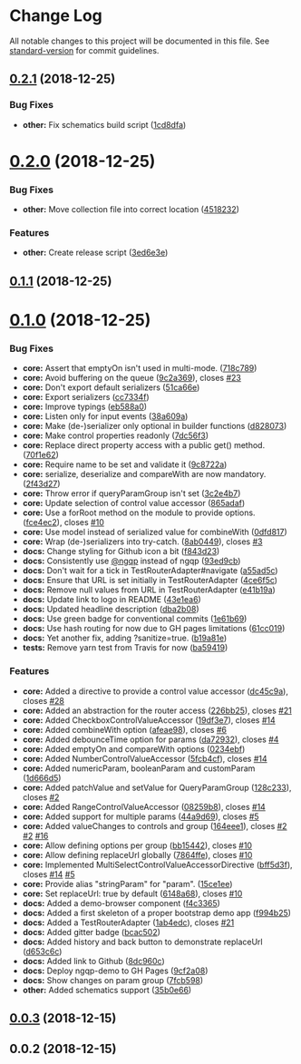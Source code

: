# Change Log

All notable changes to this project will be documented in this file. See [standard-version](https://github.com/conventional-changelog/standard-version) for commit guidelines.

<a name="0.2.1"></a>
## [0.2.1](https://github.com/Airblader/ngqp/compare/v0.2.0...v0.2.1) (2018-12-25)


### Bug Fixes

* **other:** Fix schematics build script ([1cd8dfa](https://github.com/Airblader/ngqp/commit/1cd8dfa))



<a name="0.2.0"></a>
# [0.2.0](https://github.com/Airblader/ngqp/compare/v0.1.1...v0.2.0) (2018-12-25)


### Bug Fixes

* **other:** Move collection file into correct location ([4518232](https://github.com/Airblader/ngqp/commit/4518232))


### Features

* **other:** Create release script ([3ed6e3e](https://github.com/Airblader/ngqp/commit/3ed6e3e))



<a name="0.1.1"></a>
## [0.1.1](https://github.com/Airblader/ngqp/compare/v0.1.0...v0.1.1) (2018-12-25)



<a name="0.1.0"></a>
# [0.1.0](https://github.com/Airblader/ngqp/compare/v0.0.3...v0.1.0) (2018-12-25)


### Bug Fixes

* **core:** Assert that emptyOn isn't used in multi-mode. ([718c789](https://github.com/Airblader/ngqp/commit/718c789))
* **core:** Avoid buffering on the queue ([9c2a369](https://github.com/Airblader/ngqp/commit/9c2a369)), closes [#23](https://github.com/Airblader/ngqp/issues/23)
* **core:** Don't export default serializers ([51ca66e](https://github.com/Airblader/ngqp/commit/51ca66e))
* **core:** Export serializers ([cc7334f](https://github.com/Airblader/ngqp/commit/cc7334f))
* **core:** Improve typings ([eb588a0](https://github.com/Airblader/ngqp/commit/eb588a0))
* **core:** Listen only for input events ([38a609a](https://github.com/Airblader/ngqp/commit/38a609a))
* **core:** Make (de-)serializer only optional in builder functions ([d828073](https://github.com/Airblader/ngqp/commit/d828073))
* **core:** Make control properties readonly ([7dc56f3](https://github.com/Airblader/ngqp/commit/7dc56f3))
* **core:** Replace direct property access with a public get() method. ([70f1e62](https://github.com/Airblader/ngqp/commit/70f1e62))
* **core:** Require name to be set and validate it ([9c8722a](https://github.com/Airblader/ngqp/commit/9c8722a))
* **core:** serialize, deserialize and compareWith are now mandatory. ([2f43d27](https://github.com/Airblader/ngqp/commit/2f43d27))
* **core:** Throw error if queryParamGroup isn't set ([3c2e4b7](https://github.com/Airblader/ngqp/commit/3c2e4b7))
* **core:** Update selection of control value accessor ([865adaf](https://github.com/Airblader/ngqp/commit/865adaf))
* **core:** Use a forRoot method on the module to provide options. ([fce4ec2](https://github.com/Airblader/ngqp/commit/fce4ec2)), closes [#10](https://github.com/Airblader/ngqp/issues/10)
* **core:** Use model instead of serialized value for combineWith ([0dfd817](https://github.com/Airblader/ngqp/commit/0dfd817))
* **core:** Wrap (de-)serializers into try-catch. ([8ab0449](https://github.com/Airblader/ngqp/commit/8ab0449)), closes [#3](https://github.com/Airblader/ngqp/issues/3)
* **docs:** Change styling for Github icon a bit ([f843d23](https://github.com/Airblader/ngqp/commit/f843d23))
* **docs:** Consistently use [@ngqp](https://github.com/ngqp) instead of ngqp ([93ed9cb](https://github.com/Airblader/ngqp/commit/93ed9cb))
* **docs:** Don't wait for a tick in TestRouterAdapter#navigate ([a55ad5c](https://github.com/Airblader/ngqp/commit/a55ad5c))
* **docs:** Ensure that URL is set initially in TestRouterAdapter ([4ce6f5c](https://github.com/Airblader/ngqp/commit/4ce6f5c))
* **docs:** Remove null values from URL in TestRouterAdapter ([e41b19a](https://github.com/Airblader/ngqp/commit/e41b19a))
* **docs:** Update link to logo in README ([43e1ea6](https://github.com/Airblader/ngqp/commit/43e1ea6))
* **docs:** Updated headline description ([dba2b08](https://github.com/Airblader/ngqp/commit/dba2b08))
* **docs:** Use green badge for conventional commits ([1e61b69](https://github.com/Airblader/ngqp/commit/1e61b69))
* **docs:** Use hash routing for now due to GH pages limitations ([61cc019](https://github.com/Airblader/ngqp/commit/61cc019))
* **docs:** Yet another fix, adding ?sanitize=true. ([b19a81e](https://github.com/Airblader/ngqp/commit/b19a81e))
* **tests:** Remove yarn test from Travis for now ([ba59419](https://github.com/Airblader/ngqp/commit/ba59419))


### Features

* **core:** Added a directive to provide a control value accessor ([dc45c9a](https://github.com/Airblader/ngqp/commit/dc45c9a)), closes [#28](https://github.com/Airblader/ngqp/issues/28)
* **core:** Added an abstraction for the router access ([226bb25](https://github.com/Airblader/ngqp/commit/226bb25)), closes [#21](https://github.com/Airblader/ngqp/issues/21)
* **core:** Added CheckboxControlValueAccessor ([19df3e7](https://github.com/Airblader/ngqp/commit/19df3e7)), closes [#14](https://github.com/Airblader/ngqp/issues/14)
* **core:** Added combineWith option ([afeae98](https://github.com/Airblader/ngqp/commit/afeae98)), closes [#6](https://github.com/Airblader/ngqp/issues/6)
* **core:** Added debounceTime option for params ([da72932](https://github.com/Airblader/ngqp/commit/da72932)), closes [#4](https://github.com/Airblader/ngqp/issues/4)
* **core:** Added emptyOn and compareWith options ([0234ebf](https://github.com/Airblader/ngqp/commit/0234ebf))
* **core:** Added NumberControlValueAccessor ([5fcb4cf](https://github.com/Airblader/ngqp/commit/5fcb4cf)), closes [#14](https://github.com/Airblader/ngqp/issues/14)
* **core:** Added numericParam, booleanParam and customParam ([1d666d5](https://github.com/Airblader/ngqp/commit/1d666d5))
* **core:** Added patchValue and setValue for QueryParamGroup ([128c233](https://github.com/Airblader/ngqp/commit/128c233)), closes [#2](https://github.com/Airblader/ngqp/issues/2)
* **core:** Added RangeControlValueAccessor ([08259b8](https://github.com/Airblader/ngqp/commit/08259b8)), closes [#14](https://github.com/Airblader/ngqp/issues/14)
* **core:** Added support for multiple params ([44a9d69](https://github.com/Airblader/ngqp/commit/44a9d69)), closes [#5](https://github.com/Airblader/ngqp/issues/5)
* **core:** Added valueChanges to controls and group ([164eee1](https://github.com/Airblader/ngqp/commit/164eee1)), closes [#2](https://github.com/Airblader/ngqp/issues/2) [#2](https://github.com/Airblader/ngqp/issues/2) [#16](https://github.com/Airblader/ngqp/issues/16)
* **core:** Allow defining options per group ([bb15442](https://github.com/Airblader/ngqp/commit/bb15442)), closes [#10](https://github.com/Airblader/ngqp/issues/10)
* **core:** Allow defining replaceUrl globally ([7864ffe](https://github.com/Airblader/ngqp/commit/7864ffe)), closes [#10](https://github.com/Airblader/ngqp/issues/10)
* **core:** Implemented MultiSelectControlValueAccessorDirective ([bff5d3f](https://github.com/Airblader/ngqp/commit/bff5d3f)), closes [#14](https://github.com/Airblader/ngqp/issues/14) [#5](https://github.com/Airblader/ngqp/issues/5)
* **core:** Provide alias "stringParam" for "param". ([15ce1ee](https://github.com/Airblader/ngqp/commit/15ce1ee))
* **core:** Set replaceUrl: true by default ([6148a68](https://github.com/Airblader/ngqp/commit/6148a68)), closes [#10](https://github.com/Airblader/ngqp/issues/10)
* **docs:** Added a demo-browser component ([f4c3365](https://github.com/Airblader/ngqp/commit/f4c3365))
* **docs:** Added a first skeleton of a proper bootstrap demo app ([f994b25](https://github.com/Airblader/ngqp/commit/f994b25))
* **docs:** Added a TestRouterAdapter ([1ab4edc](https://github.com/Airblader/ngqp/commit/1ab4edc)), closes [#21](https://github.com/Airblader/ngqp/issues/21)
* **docs:** Added gitter badge ([bcac502](https://github.com/Airblader/ngqp/commit/bcac502))
* **docs:** Added history and back button to demonstrate replaceUrl ([d653c6c](https://github.com/Airblader/ngqp/commit/d653c6c))
* **docs:** Added link to Github ([8dc960c](https://github.com/Airblader/ngqp/commit/8dc960c))
* **docs:** Deploy ngqp-demo to GH Pages ([9cf2a08](https://github.com/Airblader/ngqp/commit/9cf2a08))
* **docs:** Show changes on param group ([7fcb598](https://github.com/Airblader/ngqp/commit/7fcb598))
* **other:** Added schematics support ([35b0e66](https://github.com/Airblader/ngqp/commit/35b0e66))



<a name="0.0.3"></a>
## [0.0.3](https://github.com/Airblader/ngqp/compare/v0.0.2...v0.0.3) (2018-12-15)



<a name="0.0.2"></a>
## 0.0.2 (2018-12-15)
